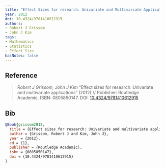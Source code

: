 ```yaml
---
title: "Effect Sizes for research: Univariate and Multivariate Applications"
year: 2012
doi: 10.4324/9781410612915
authors:
- Robert J Grissom
- John J Kim
tags:
- Mathematics
- Statistics
- Effect Size
hasNotes: false
---
```


## Reference

> <i>Robert J Grissom, John J Kim</i> “Effect sizes for research: Univariate and multivariate applications” (2012) // Publisher: Routledge Academic. ISBN:&nbsp;0805850147. DOI:&nbsp;<a href='https://doi.org/10.4324/9781410612915'>10.4324/9781410612915</a>

## Bib

```bib
@Book{grissom2012,
  title = {Effect sizes for research: Univariate and multivariate applications},
  author = {Grissom, Robert J and Kim, John J},
  year = {2012},
  ed = {1},
  publisher = {Routledge Academic},
  isbn = {0805850147},
  doi = {10.4324/9781410612915}
}
```
